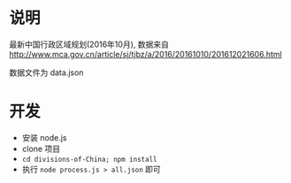 说明
=====

最新中国行政区域规划(2016年10月), 数据来自<http://www.mca.gov.cn/article/sj/tjbz/a/2016/20161010/201612021606.html>

数据文件为 data.json


开发
====

* 安装 node.js
* clone 项目
* `cd divisions-of-China; npm install`
* 执行 `node process.js > all.json` 即可
